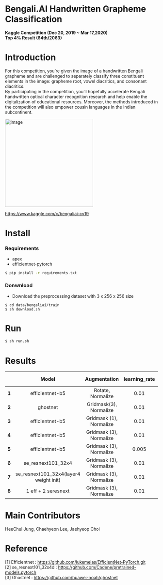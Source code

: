 # Bengali.AI Handwritten Grapheme Classification  
**Kaggle Competition (Dec 20, 2019  ~ Mar 17,2020)**  
**Top 4% Result (64th/2063)**  
# Introduction  
For this competition, you’re given the image of a handwritten Bengali grapheme and are challenged to separately classify three constituent elements in the image: grapheme root, vowel diacritics, and consonant diacritics.  
By participating in the competition, you’ll hopefully accelerate Bengali handwritten optical character recognition research and help enable the digitalization of educational resources. Moreover, the methods introduced in the competition will also empower cousin languages in the Indian subcontinent.  

<img width="290" alt="image" src="https://user-images.githubusercontent.com/52495256/75094244-be24e600-55cc-11ea-9e11-a4b915964226.png">  
 
https://www.kaggle.com/c/bengaliai-cv19  

# Install  
### Requirements  
  - apex  
  - efficientnet-pytorch  
```bash
$ pip install -r requirements.txt
```
### Donwnload  
  - Download the preprocessing dataset with 3 x 256 x 256 size
```
$ cd data/bengaliai/train
$ sh download.sh
```  

# Run  
```bash
$ sh run.sh
```  



#  Results  

|   | Model            |Augmentation      | learning_rate       | amp opt_level |esemble  | Accuracy(PB) |
|:--:|:----------------:|:----------------:|:----------------:|:-------------:|:--------:|:-------:|
|**1**|  efficientnet-b5 |  Rotate, Normalize | 0.01                | O1      |None        |  0.9736  |
|**2**|  ghostnet |  Gridmask(3), Normalize | 0.01                | O1      |None        |  0.9741  |
|**3**|  efficientnet-b5 |  Gridmask (1), Normalize| 0.01         | O1      |None        |  0.9815  |
|**4**|  efficientnet-b5 |  Gridmask (3), Normalize| 0.01       | O1      |None        |  0.9831  |
|**5**|  efficientnet-b5 |  Gridmask (3), Normalize| 0.005    | O0      |None        |  0.9839  |
|**6**|  se_resnext101_32x4 |  Gridmask (3), Normalize | 0.01                | O0      |None        |  0.9841  |
|**7**|  se_resnext101_32x4(layer4 weight init) |  Gridmask (3), Normalize | 0.01  | O0  |None        |  0.9857  |
|**8**|  1 eff + 2 seresnext |  Gridmask (3), Normalize | 0.01  | O0  |True        |  **0.9867**  |


# Main Contributors  
HeeChul Jung, Chaehyeon Lee, Jaehyeop Choi  

# Reference  
[1] Efficientnet : https://github.com/lukemelas/EfficientNet-PyTorch.git  
[2] se_resnext101_32x4d : https://github.com/Cadene/pretrained-models.pytorch  
[3] Ghostnet : https://github.com/huawei-noah/ghostnet  

